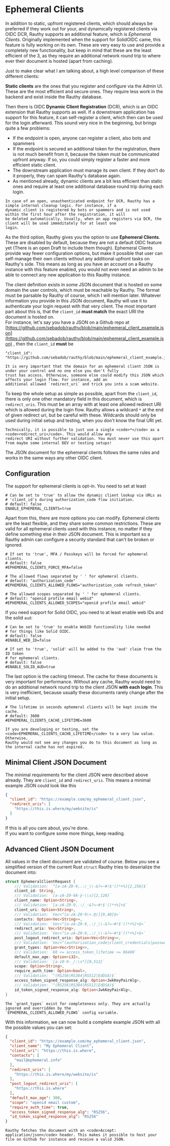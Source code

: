 # Ephemeral Clients

In addition to static, upfront registered clients, which should always be preferred if they work out for your, and
dynamically registered clients via OIDC DCR, Rauthy supports an additional feature, which is *Ephemeral Clients*.
Originally implemented when the support for SolidOIDC came, this feature is fully working on its own. These are very
easy to use and provide a completely new functionality, but keep in mind that these are the least efficient of the 3,
as they require an additional network round trip to where ever their document is hosted (apart from caching).

Just to make clear what I am talking about, a high level comparison of these different clients:

**Static clients** are the ones that you register and configure via the Admin UI. These are the most efficient and
secure
ones. They require less work in the backend and exist inside the Rauthy database.

Then there is OIDC **Dynamic Client Registration** (DCR), which is an OIDC extension that Rauthy supports as well. If a
downstream application has support for this feature, it can self-register a client, which then can be used for the
login afterward. This sound very nice in the beginning, but brings quite a few problems:

- If the endpoint is open, anyone can register a client, also bots and spammers
- If the endpoint is secured an additional token for the registration, there is not much benefit from it, because the
  token must be communicated upfront anyway. If so, you could simply register a faster and more efficient static client.
- The downstream application must manage its own client. If they don't do it properly, they can spam Rauthy's database
  again.
- As mentioned already, dynamic clients are a bit less efficient than static ones and require at least one additional
  database round trip during each login.

```admonish info
In case of an open, unauthenticated endpoint for DCR, Rauthy has a simple internal cleanup logic. For instance, if a 
dynamic client is registered by bots or spammers and is not used within the first hour after the registration, it will 
be deleted automatically. Usually, when an app registers via DCR, the client will be used immeditately for at least one
login.
```

As the third option, Rauthy gives you the option to use **Ephemeral Clients**. These are disabled by default, because
they are not a default OIDC feature yet (There is an open Draft to include them though). Ephemeral Clients provide
way fewer configuration options, but make it possible that user can self-manage their own clients without any additional
upfront tasks on Rauthy's side. This means as long as you have an account on a Rauthy instance with this feature
enabled, you would not even need an admin to be able to connect any new application to this Rauthy instance.

The client definition exists in some JSON document that is hosted on some domain the user controls, which must be
reachable by Rauthy. The format must be parsable by Rauthy of course, which I will mention later. Whatever information
you provide in this JSON document, Rauthy will use it to authenticate your login request with that very client. The
most important part about this is, that the `client_id` **must match** the exact URI the document is hosted on.  
For instance, let's say you have a JSON on a Github repo at
[https://github.com/sebadob/rauthy/blob/main/ephemeral_client_example.json](https://github.com/sebadob/rauthy/blob/main/ephemeral_client_example.json)
, then the `client_id` **must** be

```
"client_id": "https://github.com/sebadob/rauthy/blob/main/ephemeral_client_example.json"
```

```admonish danger
It is very important that the domain for an ephemeral client JSON is under your control and no one else you don't fully
trust has access. Otherwise, someone else could modify this JSON which affects your login flow. For instance, add an
additional allowed `redirect_uri` and trick you into a scam website.
```

To keep the whole setup as simple as possible, apart from the `client_id`, there is only one other mandatory field
in this document, which is `redirect_uris`. This must be an array with at least one allowed redirect URI which is
allowed during the login flow. Rauthy allows a wildcard `*` at the end of given redirect uri, but be careful with these.
Wildcards should only be used during initial setup and testing, when you don't know the final URI yet.

```admonish danger
Technically, it is possible to just use a single <code>*</code> as a <code>redirect_uri</code>. This would allow any
redirect URI without further validation. You must never use this apart from maybe some internal DEV or testing setups!
```

The JSON document for the ephemeral clients follows the same rules and works in the same ways any other OIDC client.

## Configuration

The support for ephemeral clients is opt-in. You need to set at least

```
# Can be set to 'true' to allow the dynamic client lookup via URLs as
# 'client_id's during authorization_code flow initiation.
# default: false
ENABLE_EPHEMERAL_CLIENTS=true
```

Apart from this, there are more options you can modify. Ephemeral clients are the least flexible, and they share some
common restrictions. These are valid for all ephemeral clients used with this instance, no matter if they define
something else in their JSON document. This is important so a Rauthy admin can configure a security standard that
can't be broken or ignored.

```
# If set to 'true', MFA / Passkeys will be forced for ephemeral clients.
# default: false
#EPHEMERAL_CLIENTS_FORCE_MFA=false

# The allowed flows separated by ' ' for ephemeral clients.
# default: "authorization_code"
#EPHEMERAL_CLIENTS_ALLOWED_FLOWS="authorization_code refresh_token"

# The allowed scopes separated by ' ' for ephemeral clients.
# default: "openid profile email webid"
#EPHEMERAL_CLIENTS_ALLOWED_SCOPES="openid profile email webid"
```

If you need support for Solid OIDC, you need to at least enable web IDs and the solid `aud`:

```
# Can be set to 'true' to enable WebID functionality like needed
# for things like Solid OIDC.
# default: false
#ENABLE_WEB_ID=false

# If set to 'true', 'solid' will be added to the 'aud' claim from the ID token
# for ephemeral clients.
# default: false
#ENABLE_SOLID_AUD=true
```

The last option is the caching timeout. The cache for these documents is very important for performance. Without any
cache, Rauthy would need to do an additional network round trip to the client JSON **with each login**. This is very
inefficient, because usually these documents rarely change after the initial setup.

```
# The lifetime in seconds ephemeral clients will be kept inside the cache.
# default: 3600
#EPHEMERAL_CLIENTS_CACHE_LIFETIME=3600
```

```admonish hint
If you are developing or testing, set the <code>EPHEMERAL_CLIENTS_CACHE_LIFETIME</code> to a very low value. Otherwise,
Rauthy would not see any changes you do to this document as long as the internal cache has not expired.
```

## Minimal Client JSON Document

The minimal requirements for the client JSON were described above already. They are `client_id` and `redirect_uris`.
This means a minimal example JSON could look like this

```json
{
  "client_id": "https://example.com/my_ephemeral_client.json",
  "redirect_uris": [
    "https://this.is.where/my/website/is"
  ]
}
```

If this is all you care about, you're done.  
If you want to configure some more things, keep reading.

## Advanced Client JSON Document

All values in the client document are validated of course. Below you see a simplified version of the current Rust
`struct` Rauthy tries to deserialize the document into:

```rust
struct EphemeralClientRequest {
    /// Validation: `^[a-zA-Z0-9,.:/_\\-&?=~#!$'()*+%]{2,256}$`
    client_id: String,
    /// Validation: `[a-zA-Z0-9À-ÿ-\\s]{2,128}`
    client_name: Option<String>,
    /// Validation: `[a-zA-Z0-9,.:/_-&?=~#!$'()*+%]+$`
    client_uri: Option<String>,
    /// Validation: `Vec<^[a-zA-Z0-9\+.@/]{0,48}$>`
    contacts: Option<Vec<String>>,
    /// Validation: `Vec<^[a-zA-Z0-9,.:/_\\-&?=~#!$'()*+%]+$>`
    redirect_uris: Vec<String>,
    /// Validation: `Vec<^[a-zA-Z0-9,.:/_\\-&?=~#!$'()*+%]+$>`
    post_logout_redirect_uris: Option<Vec<String>>,
    /// Validation: `Vec<^(authorization_code|client_credentials|password|refresh_token)$>`
    grant_types: Option<Vec<String>>,
    /// Validation: `60 <= access_token_lifetime <= 86400`
    default_max_age: Option<i32>,
    /// Validation: `[a-z0-9-_/:\s*]{0,512}`
    scope: Option<String>,
    require_auth_time: Option<bool>,
    /// Validation: `^(RS256|RS384|RS512|EdDSA)$`
    access_token_signed_response_alg: Option<JwkKeyPairAlg>,
    /// Validation: `^(RS256|RS384|RS512|EdDSA)$`
    id_token_signed_response_alg: Option<JwkKeyPairAlg>,
}
```

```admonish into
The `grant_types` exist for completeness only. They are actually ignored and overridden by the 
`EPHEMERAL_CLIENTS_ALLOWED_FLOWS` config variable.
```

With this information, we can now build a complete example JSON with all the possible values you can set:

```json
{
  "client_id": "https://example.com/my_ephemeral_client.json",
  "client_name": "My Ephemeral Client",
  "client_uri": "https://this.is.where",
  "contacts": [
    "mail@ephemeral.info"
  ],
  "redirect_uris": [
    "https://this.is.where/my/website/is"
  ],
  "post_logout_redirect_uris": [
    "https://this.is.where"
  ],
  "default_max_age": 300,
  "scope": "openid email custom",
  "require_auth_time": true,
  "access_token_signed_response_alg": "RS256",
  "id_token_signed_response_alg": "RS256"
}
```

```admonish hint
Rauthy fetches the document with an <code>Accept: application/json</code> header. This makes it possible to host your
file on Github for instance and receive a valid JSON.
```